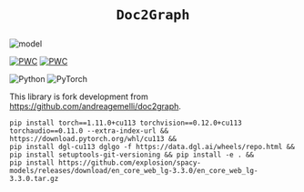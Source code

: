 # <p align=center>`Doc2Graph`</p> 

![model](model.png)

[![PWC](https://img.shields.io/endpoint.svg?url=https://paperswithcode.com/badge/doc2graph-a-task-agnostic-document/entity-linking-on-funsd)](https://paperswithcode.com/sota/entity-linking-on-funsd?p=doc2graph-a-task-agnostic-document) [![PWC](https://img.shields.io/endpoint.svg?url=https://paperswithcode.com/badge/doc2graph-a-task-agnostic-document/semantic-entity-labeling-on-funsd)](https://paperswithcode.com/sota/semantic-entity-labeling-on-funsd?p=doc2graph-a-task-agnostic-document)

![Python](https://img.shields.io/badge/python-3670A0?style=for-the-badge&logo=python&logoColor=ffdd54) ![PyTorch](https://img.shields.io/badge/PyTorch-%23EE4C2C.svg?style=for-the-badge&logo=PyTorch&logoColor=white)

This library is fork development from https://github.com/andreagemelli/doc2graph.


```
pip install torch==1.11.0+cu113 torchvision==0.12.0+cu113 torchaudio==0.11.0 --extra-index-url &&
https://download.pytorch.org/whl/cu113 &&
pip install dgl-cu113 dglgo -f https://data.dgl.ai/wheels/repo.html &&
pip install setuptools-git-versioning && pip install -e . &&
pip install https://github.com/explosion/spacy-models/releases/download/en_core_web_lg-3.3.0/en_core_web_lg-3.3.0.tar.gz
```
